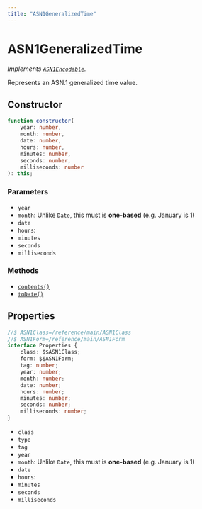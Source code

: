 ```yaml
---
title: "ASN1GeneralizedTime"
---
```


# ASN1GeneralizedTime

_Implements [`ASN1Encodable`](/reference/main/ASN1Encodable)._

Represents an ASN.1 generalized time value.

## Constructor

```ts
function constructor(
	year: number,
	month: number,
	date: number,
	hours: number,
	minutes: number,
	seconds: number,
	milliseconds: number
): this;
```

### Parameters

- `year`
- `month`: Unlike `Date`, this must is **one-based** (e.g. January is 1)
- `date`
- `hours`:
- `minutes`
- `seconds`
- `milliseconds`

### Methods

- [`contents()`](/reference/main/ASN1GeneralizedTime/contents)
- [`toDate()`](/reference/main/ASN1GeneralizedTime/toDate)

## Properties

```ts
//$ ASN1Class=/reference/main/ASN1Class
//$ ASN1Form=/reference/main/ASN1Form
interface Properties {
	class: $$ASN1Class;
	form: $$ASN1Form;
	tag: number;
	year: number;
	month: number;
	date: number;
	hours: number;
	minutes: number;
	seconds: number;
	milliseconds: number;
}
```

- `class`
- `type`
- `tag`
- `year`
- `month`: Unlike `Date`, this must is **one-based** (e.g. January is 1)
- `date`
- `hours`:
- `minutes`
- `seconds`
- `milliseconds`
